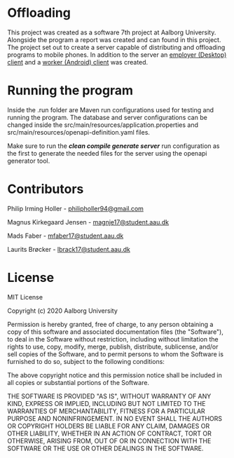 # Offloading
This project was created as a software 7th project at Aalborg University. Alongside the program a report was created and can found in this project.
The project set out to create a server capable of distributing and offloading programs to mobile phones. 
In addition to the server an [employer (Desktop) client](https://github.com/philipholler/OffloadTornadoClient) and a [worker (Android) client](https://github.com/MagnusKJensen/termux-bridged) was created.

# Running the program

Inside the .run folder are Maven run configurations used for testing and running the program. 
The database and server configurations can be changed inside the src/main/resources/application.properties and src/main/resources/openapi-definition.yaml files.

Make sure to run the ***clean compile generate server*** run configuration as the first to generate the needed files for the server using the openapi generator tool.

# Contributors

Philip Irming Holler - philipholler94@gmail.com

Magnus Kirkegaard Jensen - magnje17@student.aau.dk

Mads Faber - mfaber17@student.aau.dk

Laurits Brøcker - lbrack17@student.aau.dk

# License
MIT License

Copyright (c) 2020 Aalborg University

Permission is hereby granted, free of charge, to any person obtaining a copy
of this software and associated documentation files (the "Software"), to deal
in the Software without restriction, including without limitation the rights
to use, copy, modify, merge, publish, distribute, sublicense, and/or sell
copies of the Software, and to permit persons to whom the Software is
furnished to do so, subject to the following conditions:

The above copyright notice and this permission notice shall be included in all
copies or substantial portions of the Software.

THE SOFTWARE IS PROVIDED "AS IS", WITHOUT WARRANTY OF ANY KIND, EXPRESS OR
IMPLIED, INCLUDING BUT NOT LIMITED TO THE WARRANTIES OF MERCHANTABILITY,
FITNESS FOR A PARTICULAR PURPOSE AND NONINFRINGEMENT. IN NO EVENT SHALL THE
AUTHORS OR COPYRIGHT HOLDERS BE LIABLE FOR ANY CLAIM, DAMAGES OR OTHER
LIABILITY, WHETHER IN AN ACTION OF CONTRACT, TORT OR OTHERWISE, ARISING FROM,
OUT OF OR IN CONNECTION WITH THE SOFTWARE OR THE USE OR OTHER DEALINGS IN THE
SOFTWARE.
